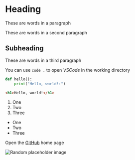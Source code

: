 # Heading

These are words in a paragraph

These are words in a second paragraph

## Subheading

These are words in a third paragraph

You can use `code .` to open *VSCode* in the working directory

```python
def hello():
    print("Hello, world!:")
```

```html
<h1>Hello, world!</h1>
```

1. One
2. Two
3. Three

- One
- Two
- Three

Open the [GitHub](https://github.com/) home page

![Random placeholder image](https://picsum.photos/200)
